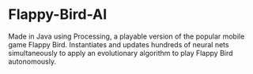 # Flappy-Bird-AI
Made in Java using Processing, a playable version of the popular mobile game Flappy Bird. Instantiates and updates hundreds of neural nets simultaneously to apply an evolutionary algorithm to play Flappy Bird autonomously.
